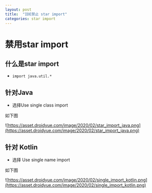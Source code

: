 ```yaml
---
layout: post
title:  "IDE禁止 star import"
categories: star import
---
```



# 禁用star import

## 什么是star import

  * `import java.util.*`

## 针对Java

  * 选择Use single class import

如下图

![https://asset.droidyue.com/image/2020/02/star_import_java.png](https://asset.droidyue.com/image/2020/02/star_import_java.png)

## 针对 Kotlin

  * 选择 Use single name import

如下图

![https://asset.droidyue.com/image/2020/02/single_import_kotlin.png](https://asset.droidyue.com/image/2020/02/single_import_kotlin.png)